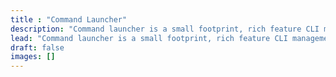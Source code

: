 ```yaml
---
title : "Command Launcher"
description: "Command launcher is a small footprint, rich feature CLI management tool for both enterprise and individual CLI developers."
lead: "Command launcher is a small footprint, rich feature CLI management tool for both enterprise and individual CLI developers."
draft: false
images: []
---
```

